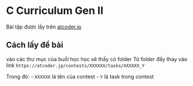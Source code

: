 # C Curriculum Gen II

Bài tập được lấy trên [atcoder.jp](https://atcoder.jp/)

## Cách lấy đề bài

vào các thư mục của buổi học học sẽ thấy có folder
Từ folder đấy thay vào link `https://atcoder.jp/contests/XXXXXX/tasks/XXXXXX_Y`

Trong đó:
    - `XXXXXX` là tên của contest
    - `Y` là task trong contest
